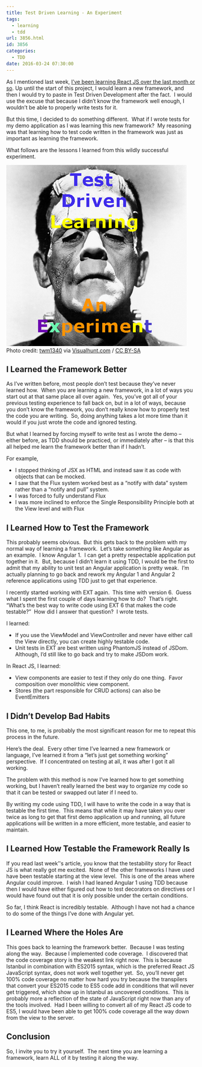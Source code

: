 ```yaml
---
title: Test Driven Learning - An Experiment
tags:
  - learning
  - tdd
url: 3856.html
id: 3856
categories:
  - TDD
date: 2016-03-24 07:30:00
---
```


As I mentioned last week, [I’ve been learning React JS over the last month or so](/react-js-and-associated-bits/). Up until the start of this project, I would learn a new framework, and then I would try to paste in Test Driven Development after the fact.  I would use the excuse that because I didn’t know the framework well enough, I wouldn’t be able to properly write tests for it.

But this time, I decided to do something different.  What if I wrote tests for my demo application as I was learning this new framework?  My reasoning was that learning how to test code written in the framework was just as important as learning the framework.

What follows are the lessons I learned from this wildly successful experiment.

![image](/uploads/2016/03/image-4.png "Test Driven Learning") Photo credit: [twm1340](//www.flickr.com/photos/tom-margie/1538953234/) via [Visualhunt.com](//visualhunt.com) / [CC BY-SA](//creativecommons.org/licenses/by-sa/2.0/)

<!-- more -->

I Learned the Framework Better
------------------------------

As I’ve written before, most people don’t test because they’ve never learned how.  When you are learning a new framework, in a lot of ways you start out at that same place all over again.  Yes, you’ve got all of your previous testing experience to fall back on, but in a lot of ways, because you don’t know the framework, you don’t really know how to properly test the code you are writing.  So, doing anything takes a lot more time than it would if you just wrote the code and ignored testing.

But what I learned by forcing myself to write test as I wrote the demo – either before, as TDD should be practiced, or immediately after – is that this all helped me learn the framework better than if I hadn’t.

For example,

*   I stopped thinking of JSX as HTML and instead saw it as code with objects that can be mocked.
*   I saw that the Flux system worked best as a “notify with data” system rather than a “notify and pull” system.
*   I was forced to fully understand Flux
*   I was more inclined to enforce the Single Responsibility Principle both at the View level and with Flux

I Learned How to Test the Framework
-----------------------------------

This probably seems obvious.  But this gets back to the problem with my normal way of learning a framework.  Let’s take something like Angular as an example.  I know Angular 1.  I can get a pretty respectable application put together in it.  But, because I didn’t learn it using TDD, I would be the first to admit that my ability to unit test an Angular application is pretty weak.  I’m actually planning to go back and rework my Angular 1 and Angular 2 reference applications using TDD just to get that experience.

I recently started working with EXT again.  This time with version 6.  Guess what I spent the first couple of days learning how to do?  That’s right.  “What’s the best way to write code using EXT 6 that makes the code testable?”  How did I answer that question?  I wrote tests.

I learned:

*   If you use the ViewModel and ViewController and never have either call the View directly, you can create highly testable code.
*   Unit tests in EXT are best written using PhantomJS instead of JSDom.  Although, I’d still like to go back and try to make JSDom work.

In React JS, I learned:

*   View components are easier to test if they only do one thing.  Favor composition over monolithic view component.
*   Stores (the part responsible for CRUD actions) can also be EventEmitters

I Didn’t Develop Bad Habits
---------------------------

This one, to me, is probably the most significant reason for me to repeat this process in the future.

Here’s the deal.  Every other time I’ve learned a new framework or language, I’ve learned it from a “let’s just get something working” perspective.  If I concentrated on testing at all, it was after I got it all working.

The problem with this method is now I’ve learned how to get something working, but I haven’t really learned the best way to organize my code so that it can be tested or swapped out later if I need to.

By writing my code using TDD, I will have to write the code in a way that is testable the first time.  This means that while it may have taken you over twice as long to get that first demo application up and running, all future applications will be written in a more efficient, more testable, and easier to maintain.

I Learned How Testable the Framework Really Is
----------------------------------------------

If you read last week’'s article, you know that the testability story for React JS is what really got me excited.  None of the other frameworks I have used have been testable starting at the view level.  This is one of the areas where Angular could improve.  I wish I had leaned Angular 1 using TDD because then I would have either figured out how to test decorators on directives or I would have found out that it is only possible under the certain conditions.

So far, I think React is incredibly testable.  Although I have not had a chance to do some of the things I’ve done with Angular yet.

I Learned Where the Holes Are
-----------------------------

This goes back to learning the framework better.  Because I was testing along the way.  Because I implemented code coverage.  I discovered that the code coverage story is the weakest link right now.  This is because Istanbul in combination with ES2015 syntax, which is the preferred React JS JavaScript syntax, does not work well together yet.  So, you’ll never get 100% code coverage no matter how hard you try because the transpilers that convert your ES2015 code to ES5 code add in conditions that will never get triggered, which show up in Istanbul as uncovered conditions.  This is probably more a reflection of the state of JavaScript right now than any of the tools involved.  Had I been willing to convert all of my React JS code to ES5, I would have been able to get 100% code coverage all the way down from the view to the server.

Conclusion
----------

So, I invite you to try it yourself.  The next time you are learning a framework, learn ALL of it by testing it along the way.
